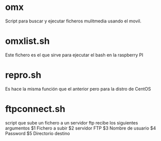 omx
===
Script para buscar y ejecutar ficheros mulitmedia usando el movil.

omxlist.sh
==========
Este fichero es el que sirve para ejecutar el bash en la raspberry PI

repro.sh
========
Es hace la misma función que el anterior pero para la distro de CentOS

ftpconnect.sh
========
script que sube un fichero a un servidor ftp
recibe los siguientes argumentos
$1 Fichero a subir
$2 servidor FTP
$3 Nombre de usuario
$4 Password
$5 Directorio destino
